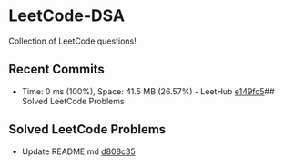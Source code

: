 # LeetCode-DSA
Collection of LeetCode questions!
## Recent Commits
- Time: 0 ms (100%), Space: 41.5 MB (26.57%) - LeetHub [e149fc5](https://github.com/kushalpatel2210/LeetCode/commit/e149fc504639e84b633df28f3b6c1a12b8a16f4b)## Solved LeetCode Problems
## Solved LeetCode Problems
- Update README.md [d808c35](https://github.com/kushalpatel2210/LeetCode/commit/d808c3522a6944654d5f9a3724086a02d7599d3a)